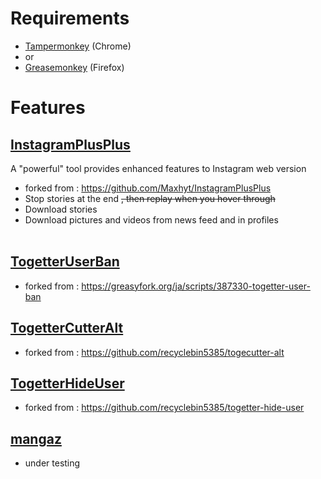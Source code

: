 # Requirements
- [Tampermonkey](https://chrome.google.com/webstore/detail/tampermonkey/dhdgffkkebhmkfjojejmpbldmpobfkfo) (Chrome)
- or
- [Greasemonkey](https://addons.mozilla.org/en-US/firefox/addon/greasemonkey/) (Firefox)

# Features

## [InstagramPlusPlus](https://tknr.github.io/greasemonkey_scripts/InstagramPlusPlus.user.js)

A "powerful" tool provides enhanced features to Instagram web version

- forked from : https://github.com/Maxhyt/InstagramPlusPlus
- Stop stories at the end ~~, then replay when you hover through~~<br/>
- Download stories<br/>
- Download pictures and videos from news feed and in profiles<br/><br/>

## [TogetterUserBan](https://tknr.github.io/greasemonkey_scripts/TogetterUserBan.user.js)

- forked from : https://greasyfork.org/ja/scripts/387330-togetter-user-ban

## [TogetterCutterAlt](https://tknr.github.io/greasemonkey_scripts/TogetterCutterAlt.user.js)

- forked from : https://github.com/recyclebin5385/togecutter-alt

## [TogetterHideUser](https://tknr.github.io/greasemonkey_scripts/TogetterHideUser.user.js)

- forked from : https://github.com/recyclebin5385/togetter-hide-user


## [mangaz](https://tknr.github.io/greasemonkey_scripts/mangaz.user.js)
- under testing
